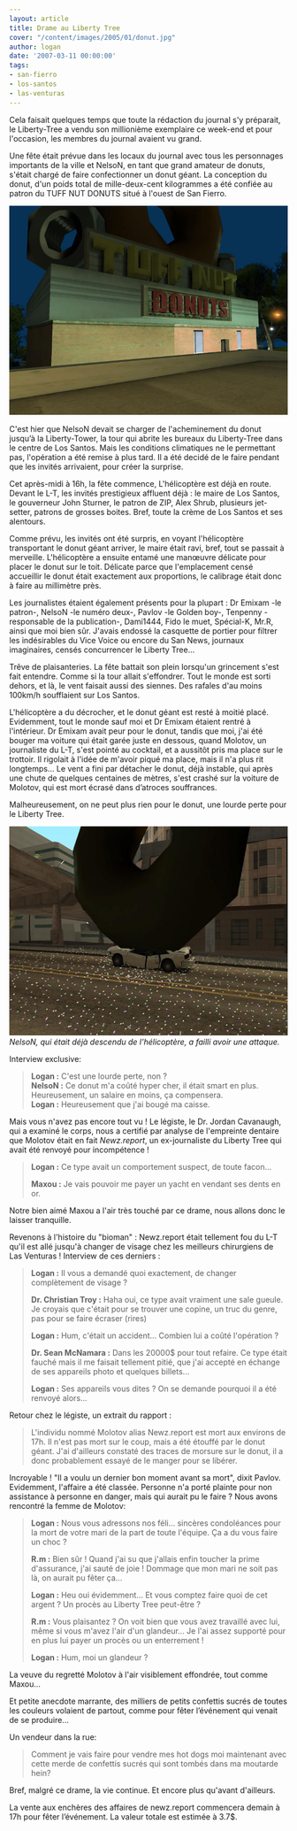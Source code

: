 ```yaml
---
layout: article
title: Drame au Liberty Tree
cover: "/content/images/2005/01/donut.jpg"
author: logan
date: '2007-03-11 00:00:00'
tags:
- san-fierro
- los-santos
- las-venturas
---
```


Cela faisait quelques temps que toute la rédaction du journal s'y préparait, le Liberty-Tree a vendu son millionième exemplaire ce week-end et pour l'occasion, les membres du journal avaient vu grand.

Une fête était prévue dans les locaux du journal avec tous les personnages importants de la ville et NelsoN, en tant que grand amateur de donuts, s'était chargé de faire confectionner un donut géant. La conception du donut, d'un poids total de mille-deux-cent kilogrammes a été confiée au patron du TUFF NUT DONUTS situé à l'ouest de San Fierro.

![](/content/images/2005/01/donut2.jpg)

C'est hier que NelsoN devait se charger de l'acheminement du donut jusqu’à la Liberty-Tower, la tour qui abrite les bureaux du Liberty-Tree dans le centre de Los Santos. Mais les conditions climatiques ne le permettant pas, l'opération a été remise à plus tard. Il a été decidé de le faire pendant que les invités arrivaient, pour créer la surprise.

Cet après-midi à 16h, la fête commence, L'hélicoptère est déjà en route. Devant le L-T, les invités prestigieux affluent déjà : le maire de Los Santos, le gouverneur John Sturner, le patron de ZIP, Alex Shrub, plusieurs jet-setter, patrons de grosses boites. Bref, toute la crème de Los Santos et ses alentours.

Comme prévu, les invités ont été surpris, en voyant l'hélicoptère transportant le donut géant arriver, le maire était ravi, bref, tout se passait à merveille. L'hélicoptère a ensuite entamé une manœuvre délicate pour placer le donut sur le toit. Délicate parce que l'emplacement censé accueillir le donut était exactement aux proportions, le calibrage était donc à faire au millimètre près.

Les journalistes étaient également présents pour la plupart : Dr Emixam -le patron-, NelsoN -le numéro deux-, Pavlov -le Golden boy-, Tenpenny -responsable de la publication-, Dami1444, Fido le muet, Spécial-K, Mr.R, ainsi que moi bien sûr. J'avais endossé la casquette de portier pour filtrer les indésirables du Vice Voice ou encore du San News, journaux imaginaires, censés concurrencer le Liberty Tree...

Trêve de plaisanteries. La fête battait son plein lorsqu'un grincement s'est fait entendre. Comme si la tour allait s'effondrer. Tout le monde est sorti dehors, et là, le vent faisait aussi des siennes. Des rafales d'au moins 100km/h soufflaient sur Los Santos.

L'hélicoptère a du décrocher, et le donut géant est resté à moitié placé. Evidemment, tout le monde sauf moi et Dr Emixam étaient rentré à l'intérieur. Dr Emixam avait peur pour le donut, tandis que moi, j'ai été bouger ma voiture qui était garée juste en dessous, quand Molotov, un journaliste du L-T, s'est pointé au cocktail, et a aussitôt pris ma place sur le trottoir. Il rigolait à l'idée de m'avoir piqué ma place, mais il n'a plus rit longtemps... Le vent a fini par détacher le donut, déjà instable, qui après une chute de quelques centaines de mètres, s'est crashé sur la voiture de Molotov, qui est mort écrasé dans d’atroces souffrances.

Malheureusement, on ne peut plus rien pour le donut, une lourde perte pour le Liberty Tree.

![NelsoN, qui était déjà descendu de l'hélicoptère, a failli avoir une attaque.](/content/images/2005/01/donut.jpg)
_NelsoN, qui était déjà descendu de l'hélicoptère, a failli avoir une attaque._

Interview exclusive:

> **Logan :** C'est une lourde perte, non ?  
> **NelsoN :** Ce donut m'a coûté hyper cher, il était smart en plus. Heureusement, un salaire en moins, ça compensera.  
> **Logan :** Heureusement que j'ai bougé ma caisse.

Mais vous n'avez pas encore tout vu ! Le légiste, le Dr. Jordan Cavanaugh, qui a examiné le corps, nous a certifié par analyse de l'empreinte dentaire que Molotov était en fait _Newz.report_, un ex-journaliste du Liberty Tree qui avait été renvoyé pour incompétence !

> **Logan :** Ce type avait un comportement suspect, de toute facon...
> 
> **Maxou :** Je vais pouvoir me payer un yacht en vendant ses dents en or.

Notre bien aimé Maxou a l'air très touché par ce drame, nous allons donc le laisser tranquille.

Revenons à l'histoire du "bioman" : Newz.report était tellement fou du L-T qu'il est allé jusqu'à changer de visage chez les meilleurs chirurgiens de Las Venturas ! Interview de ces derniers :

> **Logan :** Il vous a demandé quoi exactement, de changer complètement de visage ?
> 
> **Dr. Christian Troy :** Haha oui, ce type avait vraiment une sale gueule. Je croyais que c'était pour se trouver une copine, un truc du genre, pas pour se faire écraser (rires)
> 
> **Logan :** Hum, c'était un accident... Combien lui a coûté l'opération ?
> 
> **Dr. Sean McNamara :** Dans les 20000$ pour tout refaire. Ce type était fauché mais il me faisait tellement pitié, que j'ai accepté en échange de ses appareils photo et quelques billets...
> 
> **Logan :** Ses appareils vous dites ? On se demande pourquoi il a été renvoyé alors...

Retour chez le légiste, un extrait du rapport :

> L'individu nommé Molotov alias Newz.report est mort aux environs de 17h. Il n'est pas mort sur le coup, mais a été étouffé par le donut géant. J'ai d'ailleurs constaté des traces de morsure sur le donut, il a donc probablement essayé de le manger pour se libérer.

Incroyable ! "Il a voulu un dernier bon moment avant sa mort", dixit Pavlov.  
Evidemment, l'affaire a été classée. Personne n'a porté plainte pour non assistance à personne en danger, mais qui aurait pu le faire ? Nous avons rencontré la femme de Molotov:

> **Logan :** Nous vous adressons nos féli... sincères condoléances pour la mort de votre mari de la part de toute l'équipe. Ça a du vous faire un choc ?
> 
> **R.m :** Bien sûr ! Quand j'ai su que j'allais enfin toucher la prime d'assurance, j'ai sauté de joie ! Dommage que mon mari ne soit pas là, on aurait pu fêter ça...
> 
> **Logan :** Heu oui évidemment... Et vous comptez faire quoi de cet argent ? Un procès au Liberty Tree peut-être ?
> 
> **R.m :** Vous plaisantez ? On voit bien que vous avez travaillé avec lui, même si vous m'avez l'air d'un glandeur... Je l'ai assez supporté pour en plus lui payer un procès ou un enterrement !
> 
> **Logan :** Hum, moi un glandeur ?

La veuve du regretté Molotov à l'air visiblement effondrée, tout comme Maxou...

Et petite anecdote marrante, des milliers de petits confettis sucrés de toutes les couleurs volaient de partout, comme pour fêter l’événement qui venait de se produire...

Un vendeur dans la rue:

> Comment je vais faire pour vendre mes hot dogs moi maintenant avec cette merde de confettis sucrés qui sont tombés dans ma moutarde hein?

Bref, malgré ce drame, la vie continue. Et encore plus qu'avant d'ailleurs.

La vente aux enchères des affaires de newz.report commencera demain à 17h pour fêter l’événement. La valeur totale est estimée à 3.7$.